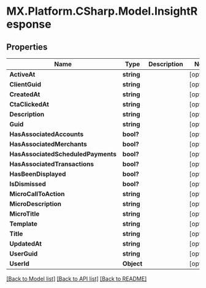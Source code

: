 # MX.Platform.CSharp.Model.InsightResponse

## Properties

Name | Type | Description | Notes
------------ | ------------- | ------------- | -------------
**ActiveAt** | **string** |  | [optional] 
**ClientGuid** | **string** |  | [optional] 
**CreatedAt** | **string** |  | [optional] 
**CtaClickedAt** | **string** |  | [optional] 
**Description** | **string** |  | [optional] 
**Guid** | **string** |  | [optional] 
**HasAssociatedAccounts** | **bool?** |  | [optional] 
**HasAssociatedMerchants** | **bool?** |  | [optional] 
**HasAssociatedScheduledPayments** | **bool?** |  | [optional] 
**HasAssociatedTransactions** | **bool?** |  | [optional] 
**HasBeenDisplayed** | **bool?** |  | [optional] 
**IsDismissed** | **bool?** |  | [optional] 
**MicroCallToAction** | **string** |  | [optional] 
**MicroDescription** | **string** |  | [optional] 
**MicroTitle** | **string** |  | [optional] 
**Template** | **string** |  | [optional] 
**Title** | **string** |  | [optional] 
**UpdatedAt** | **string** |  | [optional] 
**UserGuid** | **string** |  | [optional] 
**UserId** | **Object** |  | [optional] 

[[Back to Model list]](../README.md#documentation-for-models) [[Back to API list]](../README.md#documentation-for-api-endpoints) [[Back to README]](../README.md)

